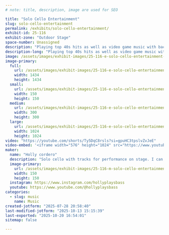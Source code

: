 ```yaml
---
# note: title, description, image are used for SEO

title: "Solo Cello Entertainment"
slug: solo-cello-entertainment
permalink: /exhibits/solo-cello-entertainment/
exhibit-id: 25-116
exhibit-zone: "Outdoor Stage"
space-number: Unassigned
description: "Playing top 40s hits as well as video game music with backing tracks"
description-long: "Playing top 40s hits as well as video game music with backing tracks"
image: /assets/images/exhibit-images/25-116-e-solo-cello-entertainment-img-8659-5125-300x300.jpeg
image-primary: 
  full:
    url: /assets/images/exhibit-images/25-116-e-solo-cello-entertainment-img-8659-5125-full.jpeg
    width: 1434
    height: 1434
  small:
    url: /assets/images/exhibit-images/25-116-e-solo-cello-entertainment-img-8659-5125-150x150.jpeg
    width: 150
    height: 150
  medium:
    url: /assets/images/exhibit-images/25-116-e-solo-cello-entertainment-img-8659-5125-300x300.jpeg
    width: 300
    height: 300
  large:
    url: /assets/images/exhibit-images/25-116-e-solo-cello-entertainment-img-8659-5125-1024x1024.jpeg
    width: 1024
    height: 1024
video: "https://youtube.com/shorts/Ty5DqC8rsls?si=gpuHC3tpslvZvJeE"
video-embed: '<iframe width="576" height="1024" src="https://www.youtube.com/embed/Ty5DqC8rsls?feature=oembed" frameborder="0" allow="accelerometer; autoplay; clipboard-write; encrypted-media; gyroscope; picture-in-picture; web-share" referrerpolicy="strict-origin-when-cross-origin" allowfullscreen title="Just a short clip from the other night #music #gig #gigreview #cellosolo #cello"></iframe>'
maker: 
  name: "Holly cordero"
  description: "Solo cello with tracks for performance on stage. I can walk if needed as I have a strap for my cello"
  image-primary:
    url: /assets/images/exhibit-images/25-116-m-solo-cello-entertainment-img-8659-300x300.jpeg
    width: 150
    height: 150
  instagram: https://www.instagram.com/hollyplaysbass
  youtube: https://www.youtube.com/@hollyplaysbass
categories: 
  - slug: music
    name: Music
created-jotform: "2025-07-28 20:58:40"
last-modified-jotform: "2025-10-13 15:15:39"
last-exported: "2025-10-20 16:54:01"
sitemap: false

---
```

